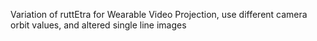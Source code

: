 Variation of ruttEtra for Wearable Video Projection, use different camera orbit values, and altered single line images


